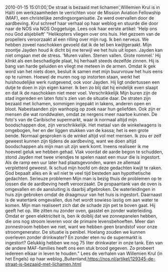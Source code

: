 2010-01-15 15:01:00,'De straat is bezaaid met lichamen',Willemien Krul is in Haïti om werkzaamheden te verrichten voor de Mission Aviation Fellowship (MAF), een christelijke zendingsorganisatie. Ze werd overvallen door de aardbeving. Krul schreef haar verhaal op haar weblog en stuurde die door naar de NOS via NOS Ooggetuige. Lees ook haar eerste artikel: 'Help ons nou God alsjeblieft' "Helikopters vliegen over ons huis. Het gezoem van de propellers veroorzaakt al een rilling over mijn rug. Ik ben nerveus. We hebben zoveel naschokken gevoeld dat ik de tel ben kwijtgeraakt. Mijn zoontje Jayden houd ik dicht bij me terwijl we het huis uit lopen. Jayden kan niet omgaan met de stress. 'Muren vallen. Stenen vallen. Grote rommel.' Hij klinkt als een beschadigde plaat, hij herhaalt steeds dezelfde zinnen. Hij is bang van harde geluiden en vliegt me meteen in de armen. Omdat ik gek word van het niets doen, besluit ik samen met mijn buurvrouw het huis eens op te ruimen. Hoewel de muren nog op instorten staan, werkt het huishoudelijke werk rustgevend, ook voor Jayden. Hij ligt ondertussen een dutje te doen in zijn eigen kamer. Ik ben zo blij dat hij eindelijk even slaapt en dat ik de naschokken niet meer voel. Verschrikkelijk Mijn buren zijn de stad ingereden en laten foto's zien van de situatie daar. De straten zijn bezaaid met lichamen, sommigen ingepakt in lakens, anderen open en bloot. Nabestaanden zijn wanhopig op zoek naar hun geliefden. Ook zijn er mensen die wat ronddwalen, omdat ze nergens meer naartoe kunnen. De foto's van de Caribische supermarkt, waar ik normaal altijd mijn boodschappen doe, zijn verschrikkelijk. Het metaal van de winkelwagens is omgebogen, her en der liggen stukken van de kassa; het is een grote bende. Normaal gesproken is de winkel altijd vol met mensen. Ik zou er zelf geweest kunnen zijn tijdens de aardbeving, want we doen altijd boodschappen als mijn man uit zijn werk komt. Ineens realiseer ik me hoeveel geluk we hebben gehad. Vlak voordat de aarde begon te schudden, stond Jayden met twee vriendjes te spelen naast een muur die is ingestort. Als de ramp een uur later had plaatsgevonden, waren ze allemaal verpletterd geweest. Ik schud mijn hoofd om deze gedachten kwijt te raken. God bepaalt alles en ik wil niet te veel tijd besteden aan hypothetische gedachten. Serieuze problemen Mijn man is bezig thuis de problemen op te lossen die de aardbeving heeft veroorzaakt. De propaantank van de oven is omgevallen en de aansluiting is daarbij afgebroken. De waterleidingen in huis zijn gebroken omdat de draagmuur van het huis is ingestort. Daarnaast is de watertank omgevallen, dus het wordt sowieso lastig om aan water te komen. Mijn man realiseert zich dat de schade zijn pet te boven gaat. Hij geeft het op. We zitten nu zonder oven, gasstel en zonder waterleiding. Omdat er geen elektriciteit is, ben ik dolblij dat we zonnepanelen hebben, die ons nog stroom leveren voor de primaire levensbehoeften. Meer dan zonnestroom hebben we niet, want we hebben geen brandstof voor onze stroomgenerator. De situatie is penibel. Hoelang zouden we kunnen overleven zonder drinkwater? En zonder eten nu de supermarkt is ingestort? Gelukkig hebben we nog 75 liter drinkwater in onze tank. Eén van de andere MAF-families heeft ons een stuk brood gegeven. Zo probeert iedereen elkaar in leven te houden." Lees de verhalen van Willemien Krul (in het Engels) op haar weblog.,Buitenland,https://nos.nl/artikel/129345-de-straat-is-bezaaid-met-lichamen.html